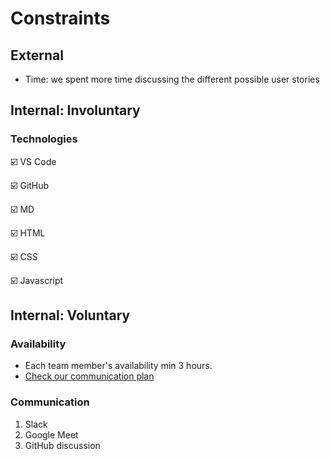 # Constraints

## External

- Time: we spent more time discussing the different possible user stories

## Internal: Involuntary

### Technologies

:ballot_box_with_check: VS Code

:ballot_box_with_check: GitHub

:ballot_box_with_check: MD

:ballot_box_with_check: HTML

:ballot_box_with_check: CSS

:ballot_box_with_check: Javascript

## Internal: Voluntary

### Availability

- Each team member's availability min 3 hours.
- [Check our communication plan](./communication-plan.md)

### Communication

1. Slack
2. Google Meet
3. GitHub discussion
